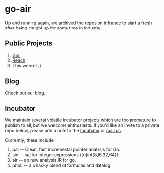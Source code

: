 # go-air

Up and running again, we archived the repos on [irifrance](https://github.com/irifrance)
to start a fresh after being caught up for some time in industry.

## Public Projects

1. [Gini](https://github.com/go-air/gini)
2. [Reach](https://github.com/go-air/reach)
3. This webset ;)

## Blog

Check out our [blog](blog/index.md).

## Incubator

We maintain several volatile incubator projects which
are too premature to publish to all, but we welcome 
enthusiasts.  If you'd like an invite to a private repo
below, please add a note to the [Incubator](https://github.com/orgs/go-air/projects/1)
or [mail us](mailto://scott@mindowl.com).

Currently, these include

1. pal -- Clean, fast incremental pointer analysis for Go. 
1. six -- sat for integer expressions ([u]int{8,16,32,64}).
2. air -- an new analysis IR for go.
3. phidl -- a whacky blend of formulas and datalog



